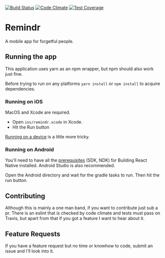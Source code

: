 [![Build Status](https://travis-ci.org/lededje/remindr.svg?branch=master)](https://travis-ci.org/lededje/remindr)
[![Code Climate](https://codeclimate.com/github/lededje/remindr/badges/gpa.svg)](https://codeclimate.com/github/lededje/remindr)
[![Test Coverage](https://codeclimate.com/github/lededje/remindr/badges/coverage.svg)](https://codeclimate.com/github/lededje/remindr/coverage)

# Remindr

A mobile app for forgetful people.

## Running the app

This application uses yarn as an npm wrapper, but npm should also work just fine.

Before trying to run on any platforms `yarn install` or `npm install` to acquire dependencies.

### Running on iOS

MacOS and Xcode are required.

  * Open `ios/remindr.xcode` in Xcode.
  * Hit the Run button

[Running on a device](https://facebook.github.io/react-native/docs/getting-started.html) is a little more tricky.

### Running on Android

You'll need to have all the [prerequisites](https://github.com/facebook/react-native/tree/master/ReactAndroid#prerequisites) (SDK, NDK) for Building React Native installed. Android Studio is also recommended.

Open the Android directory and wait for the gradle tasks to run. Then hit the run button.

## Contributing

Although this is mainly a one man band, if you want to contribute just sub a pr. There is an eslint that is checked by code climate and tests must pass on Travis, but apart from that if you got a feature I want to hear about it.

## Feature Requests

If you have a feature request but no time or knowhow to code, submit an issue and I'll look into it.
